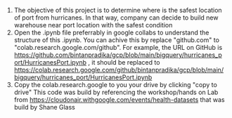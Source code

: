1. The objective of this project is to determine where is the safest location of port from hurricanes. In that way, company can decide to build new warehouse near port location with the safest condition
2. Open the .ipynb file preferrably in google collabs to understand the structure of this .ipynb. You can achive this by replace "github.com" to "colab.research.google.com/github". For example, the URL on GitHub is https://github.com/bintanpradika/gcp/blob/main/bigquery/hurricanes_port/HurricanesPort.ipynb , it should be replaced to https://colab.research.google.com/github/bintanpradika/gcp/blob/main/bigquery/hurricanes_port/HurricanesPort.ipynb
3. Copy the colab.research.google to you your drive by clicking "copy to drive"
This code was build by referencing the workshop/hands on Lab from https://cloudonair.withgoogle.com/events/health-datasets that was build by Shane Glass
